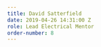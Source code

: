 ```yaml
---
title: David Satterfield
date: 2019-04-26 14:31:00 Z
role: Lead Electrical Mentor
order-number: 8
---
```


